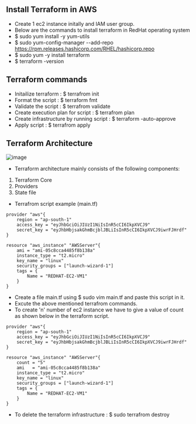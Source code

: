 ## Install Terraform in AWS
- Create 1 ec2 instance initally and IAM user group.
- Below are the commands to install terraform in RedHat operating system
- $ sudo yum install -y yum-utils
- $ sudo yum-config-manager --add-repo https://rpm.releases.hashicorp.com/RHEL/hashicorp.repo
- $ sudo yum -y install terraform
- $ terraform -version
## Terraform commands
- Initailize terraform : $ terrafrom init
- Format the script : $ terraform fmt
- Validate the script : $ terrafrom validate
- Create execution plan for script : $ terrafrom plan
- Create infrastructure by running script : $ terraform -auto-approve
- Apply script : $ terrafrom apply
## Terraform Architecture

![image](https://github.com/Abhinavcode13/DevOpsDrift-Daily/assets/126642111/74a58011-51c4-4478-90d4-b2a1b7813eee)

- Terraform architecture mainly consists of the following components:

1) Terraform Core
2) Providers
3) State file

- Terrafrom script example (main.tf)
```
provider "aws"{
    region = "ap-south-1"
    access_key = "eyJhbGciOiJIUzI1NiIsInR5cCI6IkpXVCJ9"
    secret_key = "eyJhbHbjsakGhmBcjblJBLiIsInR5cCI6IkpXVCJ9iwrFJHrdf"
}

resource "aws_instance" "AWSServer"{
    ami = "ami-05c8cca4485f8b138a"
    instance_type = "t2.micro"
    key_name = "linux"
    security_groups = ["launch-wizard-1"]
    tags = {
        Name = "REDHAT-EC2-VM1"
    }
}
```
- Create a file main.tf using $ sudo vim main.tf and paste this script in it.
- Excute the above mentioned terrafrom commands.
- To create 'n' number of ec2 instance we have to give a value of count as shown below in the terraform script.
```
provider "aws"{
    region = "ap-south-1"
    access_key = "eyJhbGciOiJIUzI1NiIsInR5cCI6IkpXVCJ9"
    secret_key = "eyJhbHbjsakGhmBcjblJBLiIsInR5cCI6IkpXVCJ9iwrFJHrdf"
}

resource "aws_instance" "AWSServer"{
    count = "5"
    ami   = "ami-05c8cca4485f8b138a"
    instance_type = "t2.micro"
    key_name = "linux"
    security_groups = ["launch-wizard-1"]
    tags = {
        Name = "REDHAT-EC2-VM1"
    }
}
```
- To delete the terraform infrastructure : $ sudo terrafrom destroy
